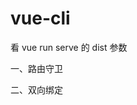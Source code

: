 # vue-cli

看 vue run serve 的 dist 参数

<!-- 做一个vue-cli-plugin-toutiao -->
<!-- vue3支持ts -->

一、路由守卫

二、双向绑定